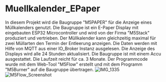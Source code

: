 # Muellkalender_EPaper
In diesem Projekt wird die Baugruppe "M5PAPER" für die Anzeige eines Müllkalenders genutzt. Die Baugruppe ist ein E-Paper Display mit eingebauten ESP32 Microcontroller und wird von der Firma "M5Stack" produziert und vertrieben. Der Müllkalender kann gleichzeitig maximal für zwei Müllarten den Termin der Entleerung anzeigen. Die Daten werden mit Hilfe von MQTT aus einer IO_Broker Instanz ausgelesen. Die Anzeige des Displays wird alle 24 Stunden aktualisiert. Die Baugruppe ist mit einem Accu ausgestattet. Die Laufzeit reicht für ca. 3 Monate.
Der Programmcode wurde mit dem Web-Tool "M5Flow" erstellt und mit dem Programm "M5Burner" auf die Baugruppe übertragen.
![IMG_1335](https://user-images.githubusercontent.com/57326906/209949655-e5a1dccc-578e-4481-b076-21c016ce607d.jpg)
![M5Flow_Screenshot](https://user-images.githubusercontent.com/57326906/210062255-67ab6a86-dc85-4c89-bcb7-5fa8256e61c4.jpg)
